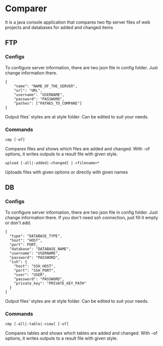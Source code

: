 # Comparer

It is a java console application that compares two ftp server files of web projects and databases for added and changed items

## FTP

### Configs
To configure server information, there are two json file in config folder. Just change information there.
    
    {
    	"name": "NAME_OF_THE_SERVER",
    	"url": "URL",
    	"username": "USERNAME",
    	"password": "PASSWORD",
    	"pathes": ["PATHES_TO_COMPARE"]
    }

Output files' styles are at style folder. Can be edited to suit your needs.

### Commands
    cmp [-of]
Compares files and shows which files are added and changed. With -of options, it writes outputs to a result file with given style.

    upload [-all|-added|-changed] | <filename>*
Uploads files with given options or directly with given names

## DB

### Configs
To configure server information, there are two json file in config folder. Just change information there. If you don't need ssh connection, just fill it empty or don't add.
    
    {
      "type": "DATABASE_TYPE",
      "host": "HOST",
      "port": PORT,
      "database": "DATABASE_NAME",
      "username": "USERNAME",
      "password": "PASSWORD",
      "ssh": {
        "host": "SSH_HOST",
        "port": "SSH_PORT",
        "user": "USER",
        "password": "PASSWORD",
        "private_key": "PRIVATE_KEY_PATH"
      }
    }

Output files' styles are at style folder. Can be edited to suit your needs.

### Commands
    cmp [-all|-table|-view] [-of]
Compares tables and shows which tables are added and changed. With -of options, it writes outputs to a result file with given style.